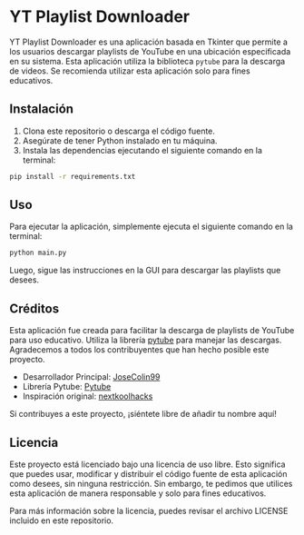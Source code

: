 # YT Playlist Downloader

YT Playlist Downloader es una aplicación basada en Tkinter que permite a los usuarios descargar playlists de YouTube en una ubicación especificada en su sistema. Esta aplicación utiliza la biblioteca `pytube` para la descarga de videos. Se recomienda utilizar esta aplicación solo para fines educativos.

## Instalación

1. Clona este repositorio o descarga el código fuente.
2. Asegúrate de tener Python instalado en tu máquina.
3. Instala las dependencias ejecutando el siguiente comando en la terminal:

```bash
pip install -r requirements.txt
```

## Uso

Para ejecutar la aplicación, simplemente ejecuta el siguiente comando en la terminal:

```bash
python main.py
```

Luego, sigue las instrucciones en la GUI para descargar las playlists que desees.

## Créditos

Esta aplicación fue creada para facilitar la descarga de playlists de YouTube para uso educativo. Utiliza la librería [pytube](https://pypi.org/project/pytube/) para manejar las descargas. Agradecemos a todos los contribuyentes que han hecho posible este proyecto. 

- Desarrollador Principal: [JoseColin99](https://github.com/Josecolin99)
- Librería Pytube: [Pytube](https://github.com/pytube/pytube)
- Inspiración original: [nextkoolhacks](https://www.tiktok.com/@nextkoolhacks/video/7279420996585573637)

Si contribuyes a este proyecto, ¡siéntete libre de añadir tu nombre aquí!

## Licencia

Este proyecto está licenciado bajo una licencia de uso libre. Esto significa que puedes usar, modificar y distribuir el código fuente de esta aplicación como desees, sin ninguna restricción. Sin embargo, te pedimos que utilices esta aplicación de manera responsable y solo para fines educativos.

Para más información sobre la licencia, puedes revisar el archivo LICENSE incluido en este repositorio.
